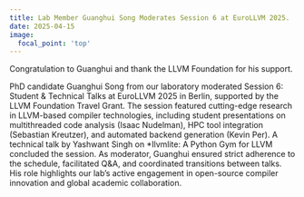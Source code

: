 ```yaml
---
title: Lab Member Guanghui Song Moderates Session 6 at EuroLLVM 2025.
date: 2025-04-15
image:
  focal_point: 'top'
---
```


Congratulation to Guanghui and thank the LLVM Foundation for his support. 

PhD candidate Guanghui Song from our laboratory moderated Session 6: Student & Technical Talks at EuroLLVM 2025 in Berlin, supported by the LLVM Foundation Travel Grant. The session featured cutting-edge research in LLVM-based compiler technologies, including student presentations on multithreaded code analysis (Isaac Nudelman), HPC tool integration (Sebastian Kreutzer), and automated backend generation (Kevin Per). A technical talk by Yashwant Singh on *Ilvmlite: A Python Gym for LLVM concluded the session. As moderator, Guanghui ensured strict adherence to the schedule, facilitated Q&A, and coordinated transitions between talks. His role highlights our lab’s active engagement in open-source compiler innovation and global academic collaboration.  

